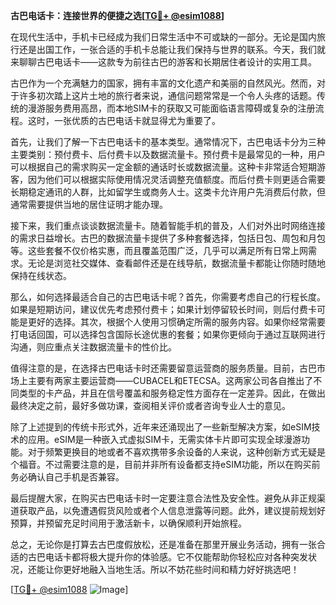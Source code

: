 **古巴电话卡：连接世界的便捷之选[[TG💪+ @esim1088](https://t.me/s/esim1088)]**

在现代生活中，手机卡已经成为我们日常生活中不可或缺的一部分。无论是国内旅行还是出国工作，一张合适的手机卡总能让我们保持与世界的联系。今天，我们就来聊聊古巴电话卡——这款专为前往古巴的游客和长期居住者设计的实用工具。

古巴作为一个充满魅力的国家，拥有丰富的文化遗产和美丽的自然风光。然而，对于许多初次踏上这片土地的旅行者来说，通信问题常常是一个令人头疼的话题。传统的漫游服务费用高昂，而本地SIM卡的获取又可能面临语言障碍或复杂的注册流程。这时，一张优质的古巴电话卡就显得尤为重要了。

首先，让我们了解一下古巴电话卡的基本类型。通常情况下，古巴电话卡分为三种主要类别：预付费卡、后付费卡以及数据流量卡。预付费卡是最常见的一种，用户可以根据自己的需求购买一定金额的通话时长或数据流量。这种卡非常适合短期游客，因为他们可以根据实际使用情况灵活调整充值额度。而后付费卡则更适合需要长期稳定通讯的人群，比如留学生或商务人士。这类卡允许用户先消费后付款，但通常需要提供当地的居住证明才能办理。

接下来，我们重点谈谈数据流量卡。随着智能手机的普及，人们对外出时网络连接的需求日益增长。古巴的数据流量卡提供了多种套餐选择，包括日包、周包和月包等。这些套餐不仅价格实惠，而且覆盖范围广泛，几乎可以满足所有日常上网需求。无论是浏览社交媒体、查看邮件还是在线导航，数据流量卡都能让你随时随地保持在线状态。

那么，如何选择最适合自己的古巴电话卡呢？首先，你需要考虑自己的行程长度。如果是短期访问，建议优先考虑预付费卡；如果计划停留较长时间，则后付费卡可能是更好的选择。其次，根据个人使用习惯确定所需的服务内容。如果你经常需要打电话回国，可以选择包含国际长途优惠的套餐；如果你更倾向于通过互联网进行沟通，则应重点关注数据流量卡的性价比。

值得注意的是，在选择古巴电话卡时还需要留意运营商的服务质量。目前，古巴市场上主要有两家主要运营商——CUBACEL和ETECSA。这两家公司各自推出了不同类型的卡产品，并且在信号覆盖和服务稳定性方面存在一定差异。因此，在做出最终决定之前，最好多做功课，查阅相关评价或者咨询专业人士的意见。

除了上述提到的传统卡形式外，近年来还涌现出了一些新型解决方案，如eSIM技术的应用。eSIM是一种嵌入式虚拟SIM卡，无需实体卡片即可实现全球漫游功能。对于频繁更换目的地或者不喜欢携带多余设备的人来说，这种创新方式无疑是个福音。不过需要注意的是，目前并非所有设备都支持eSIM功能，所以在购买前务必确认自己手机是否兼容。

最后提醒大家，在购买古巴电话卡时一定要注意合法性及安全性。避免从非正规渠道获取产品，以免遭遇假货风险或者个人信息泄露等问题。此外，建议提前规划好预算，并预留充足时间用于激活新卡，以确保顺利开始旅程。

总之，无论你是打算去古巴度假放松，还是准备在那里开展业务活动，拥有一张合适的古巴电话卡都将极大提升你的体验感。它不仅能帮助你轻松应对各种突发状况，还能让你更好地融入当地生活。所以不妨花些时间和精力好好挑选吧！

[[TG💪+ @esim1088](https://t.me/s/esim1088) ![Image](https://i.postimg.cc/4NQfJmqS/Snipaste-2025-05-13-00-14-12.png)]